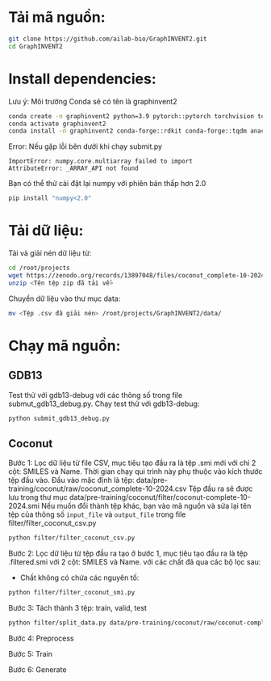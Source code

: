 # Tải mã nguồn:
```bash
git clone https://github.com/ailab-bio/GraphINVENT2.git
cd GraphINVENT2
```

# Install dependencies:
Lưu ý: Môi trường Conda sẽ có tên là graphinvent2
```bash
conda create -n graphinvent2 python=3.9 pytorch::pytorch torchvision torchaudio -c pytorch -y
conda activate graphinvent2
conda install -n graphinvent2 conda-forge::rdkit conda-forge::tqdm anaconda::h5py anaconda::scikit-learn matplotlib tensorboard -y
```

Error: Nếu gặp lỗi bên dưới khi chạy submit.py
```
ImportError: numpy.core.multiarray failed to import
AttributeError: _ARRAY_API not found
```

Bạn có thể thử cài đặt lại numpy với phiên bản thấp hơn 2.0

```bash
pip install "numpy<2.0"
```

# Tải dữ liệu:

Tải và giải nén dữ liệu từ:
```bash
cd /root/projects
wget https://zenodo.org/records/13897048/files/coconut_complete-10-2024.csv.zip?download=1
unzip <Tên tệp zip đã tải về>
```

Chuyển dữ liệu vào thư mục data:
```bash
mv <Tệp .csv đã giải nén> /root/projects/GraphINVENT2/data/
```

# Chạy mã nguồn:
## GDB13
Test thử với gdb13-debug với các thông số trong file submut_gdb13_debug.py. Chạy test thử với gdb13-debug:
```bash
python submit_gdb13_debug.py
``` 

## Coconut
Bước 1: Lọc dữ liệu từ file CSV, mục tiêu tạo đầu ra là tệp .smi mới với chỉ 2 cột: SMILES và Name. 
Thời gian chạy qui trình này phụ thuộc vào kích thước tệp đầu vào.
Đầu vào mặc định là tệp: data/pre-training/coconut/raw/coconut_complete-10-2024.csv
Tệp đầu ra sẽ được lưu trong thư mục data/pre-training/coconut/filter/coconut-complete-10-2024.smi
Nếu muốn đổi thành tệp khác, bạn vào mã nguồn và sửa lại tên tệp của thông số `input_file` và `output_file` trong file filter/filter_coconut_csv.py

```bash
python filter/filter_coconut_csv.py
```

Bước 2: Lọc dữ liệu từ tệp đầu ra tạo ở bước 1, mục tiêu tạo đầu ra là tệp .filtered.smi với 2 cột: SMILES và Name. với các chất đã qua các bộ lọc sau:
- Chất không có chứa các nguyên tố: 

```bash
python filter/filter_coconut_smi.py
```

Bước 3: Tách thành 3 tệp: train, valid, test
```bash
python filter/split_data.py data/pre-training/coconut/raw/coconut-complete-10-2024.filtered.smi --output /data/pre-training/coconut/
```

Bước 4: Preprocess

Bước 5: Train

Bước 6: Generate




